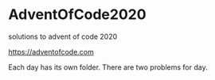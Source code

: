 # AdventOfCode2020
solutions to advent of code 2020

https://adventofcode.com

Each day has its own folder. There are two problems for day. 
